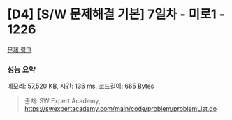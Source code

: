 # [D4] [S/W 문제해결 기본] 7일차 - 미로1 - 1226 

[문제 링크](https://swexpertacademy.com/main/code/problem/problemDetail.do?contestProbId=AV14vXUqAGMCFAYD) 

### 성능 요약

메모리: 57,520 KB, 시간: 136 ms, 코드길이: 665 Bytes



> 출처: SW Expert Academy, https://swexpertacademy.com/main/code/problem/problemList.do